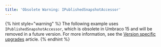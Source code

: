 ```yaml
---
title: 'Obsolete Warning: IPublishedSnapshotAccessor'
---
```


{% hint style="warning" %}
The following example uses `IPublishedSnapshotAccessor`, which is obsolete in Umbraco 15 and will be removed in a future version. For more information, see the [Version specific upgrades](../../fundamentals/setup/upgrading/version-specific/#umbraco-15) article.
{% endhint %}
